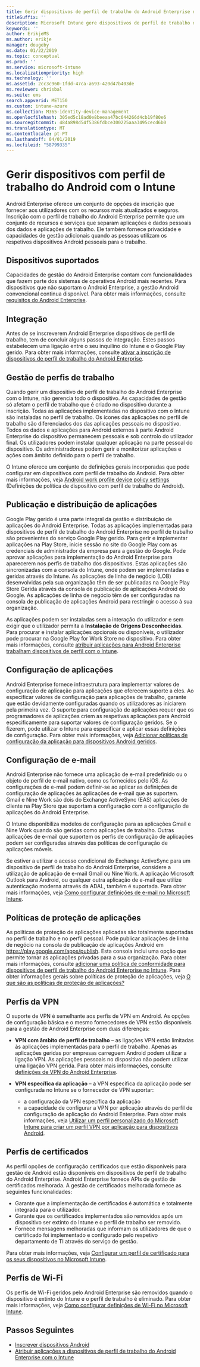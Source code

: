 ```yaml
---
title: Gerir dispositivos de perfil de trabalho do Android Enterprise no Microsoft Intune
titleSuffix: ''
description: Microsoft Intune gere dispositivos de perfil de trabalho do Android Enterprise para fornecer privacidade e capacidades de gestão adicionais quando as pessoas utilizam os respetivos dispositivos Android pessoais para o trabalho.
keywords: ''
author: ErikjeMS
ms.author: erikje
manager: dougeby
ms.date: 01/22/2019
ms.topic: conceptual
ms.prod: ''
ms.service: microsoft-intune
ms.localizationpriority: high
ms.technology: ''
ms.assetid: 2cc3c960-1fdd-47ca-a693-420d47b403de
ms.reviewer: chrisbal
ms.suite: ems
search.appverid: MET150
ms.custom: intune-azure
ms.collection: M365-identity-device-management
ms.openlocfilehash: 305ed5c18ad0e8beeaa47bc644266d4cb19f80e6
ms.sourcegitcommit: 484a898d54f5386fdbce300225aaa3495cecd6b0
ms.translationtype: MT
ms.contentlocale: pt-PT
ms.lasthandoff: 04/01/2019
ms.locfileid: "58799335"
---
```

# <a name="manage-android-work-profile-devices-with-intune"></a>Gerir dispositivos com perfil de trabalho do Android com o Intune

Android Enterprise oferece um conjunto de opções de inscrição que fornecer aos utilizadores com os recursos mais atualizados e seguros. Inscrição com o perfil de trabalho do Android Enterprise permite que um conjunto de recursos e serviços que separam aplicações e dados pessoais dos dados e aplicações de trabalho. Ele também fornece privacidade e capacidades de gestão adicionais quando as pessoas utilizam os respetivos dispositivos Android pessoais para o trabalho. 

## <a name="supported-devices"></a>Dispositivos suportados

Capacidades de gestão do Android Enterprise contam com funcionalidades que fazem parte dos sistemas de operativos Android mais recentes. Para dispositivos que não suportam o Android Enterprise, a gestão Android convencional continua disponível. Para obter mais informações, consulte [requisitos do Android Enterprise](https://support.google.com/work/android/answer/6174145?hl=en&ref_topic=6151012).

## <a name="onboarding"></a>Integração

Antes de se inscreverem Android Enterprise dispositivos de perfil de trabalho, tem de concluir alguns passos de integração. Estes passos estabelecem uma ligação entre o seu inquilino do Intune e o Google Play gerido. Para obter mais informações, consulte [ativar a inscrição de dispositivos de perfil de trabalho do Android Enterprise](android-work-profile-enroll.md).

## <a name="work-profile-management"></a>Gestão de perfis de trabalho

Quando gerir um dispositivo de perfil de trabalho do Android Enterprise com o Intune, não gerencia todo o dispositivo. As capacidades de gestão só afetam o perfil de trabalho que é criado no dispositivo durante a inscrição. Todas as aplicações implementadas no dispositivo com o Intune são instaladas no perfil de trabalho. Os ícones das aplicações no perfil de trabalho são diferenciados dos das aplicações pessoais no dispositivo. Todos os dados e aplicações para Android externos à parte Android Enterprise do dispositivo permanecem pessoais e sob controlo do utilizador final. Os utilizadores podem instalar qualquer aplicação na parte pessoal do dispositivo. Os administradores podem gerir e monitorizar aplicações e ações com âmbito definido para o perfil de trabalho.

O Intune oferece um conjunto de definições gerais incorporadas que pode configurar em dispositivos com perfil de trabalho do Android. Para obter mais informações, veja [Android work profile device policy settings](compliance-policy-create-android-for-work.md) (Definições de política de dispositivo com perfil de trabalho do Android).

## <a name="app-publishing-and-distribution"></a>Publicação e distribuição de aplicações

Google Play gerido é uma parte integral da gestão e distribuição de aplicações do Android Enterprise. Todas as aplicações implementadas para dispositivos de perfil de trabalho do Android Enterprise no perfil de trabalho são provenientes do serviço Google Play gerido. Para gerir e implementar aplicações na Play Store, inicie sessão no site do Google Play com as credenciais de administrador da empresa para a gestão do Google. Pode aprovar aplicações para implementação do Android Enterprise para aparecerem nos perfis de trabalho dos dispositivos. Estas aplicações são sincronizadas com a consola do Intune, onde podem ser implementadas e geridas através do Intune. As aplicações de linha de negócio (LOB) desenvolvidas pela sua organização têm de ser publicadas na Google Play Store Gerida através da consola de publicação de aplicações Android do Google. As aplicações de linha de negócio têm de ser configuradas na consola de publicação de aplicações Android para restringir o acesso à sua organização.

As aplicações podem ser instaladas sem a interação do utilizador e sem exigir que o utilizador permita a **Instalação de Origens Desconhecidas**. Para procurar e instalar aplicações opcionais ou disponíveis, o utilizador pode procurar na Google Play for Work Store no dispositivo. Para obter mais informações, consulte [atribuir aplicações para Android Enterprise trabalham dispositivos de perfil com o Intune](apps-add-android-for-work.md).

## <a name="app-configuration"></a>Configuração de aplicações

Android Enterprise fornece infraestrutura para implementar valores de configuração de aplicação para aplicações que oferecem suporte a eles. Ao especificar valores de configuração para aplicações de trabalho, garante que estão devidamente configuradas quando os utilizadores as iniciarem pela primeira vez. O suporte para configuração de aplicações requer que os programadores de aplicações criem as respetivas aplicações para Android especificamente para suportar valores de configuração geridos. Se o fizerem, pode utilizar o Intune para especificar e aplicar essas definições de configuração. Para obter mais informações, veja [Adicionar políticas de configuração da aplicação para dispositivos Android geridos](app-configuration-policies-use-android.md).

## <a name="email-configuration"></a>Configuração de e-mail

Android Enterprise não fornece uma aplicação de e-mail predefinido ou o objeto de perfil de e-mail nativo, como os fornecidos pelo iOS. As configurações de e-mail podem definir-se ao aplicar as definições de configuração de aplicações às aplicações de e-mail que as suportem. Gmail e Nine Work são dois do Exchange ActiveSync (EAS) aplicações de cliente na Play Store que suportam a configuração com a configuração de aplicações do Android Enterprise.

O Intune disponibiliza modelos de configuração para as aplicações Gmail e Nine Work quando são geridas como aplicações de trabalho. Outras aplicações de e-mail que suportem os perfis de configuração de aplicações podem ser configuradas através das políticas de configuração de aplicações móveis.

Se estiver a utilizar o acesso condicional do Exchange ActiveSync para um dispositivo de perfil de trabalho do Android Enterprise, considere a utilização de aplicação de e-mail Gmail ou Nine Work. A aplicação Microsoft Outlook para Android, ou qualquer outra aplicação de e-mail que utilize autenticação moderna através da ADAL, também é suportada. Para obter mais informações, veja [Como configurar definições de e-mail no Microsoft Intune](email-settings-configure.md).

## <a name="app-protection-policies"></a>Políticas de proteção de aplicações

As políticas de proteção de aplicações aplicadas são totalmente suportadas no perfil de trabalho e no perfil pessoal. Pode publicar aplicações de linha de negócio na consola de publicação de aplicações Android em https://play.google.com/apps/publish. Esta consola inclui uma opção que permite tornar as aplicações privadas para a sua organização. Para obter mais informações, consulte [adicionar uma política de conformidade para dispositivos de perfil de trabalho do Android Enterprise no Intune](compliance-policy-create-android-for-work.md). Para obter informações gerais sobre políticas de proteção de aplicações, veja [O que são as políticas de proteção de aplicações?](app-protection-policy.md)

## <a name="vpn-profiles"></a>Perfis da VPN

O suporte de VPN é semelhante aos perfis de VPN em Android. As opções de configuração básica e o mesmo fornecedores de VPN estão disponíveis para a gestão de Android Enterprise com duas diferenças:

-  **VPN com âmbito de perfil de trabalho** – as ligações VPN estão limitadas às aplicações implementadas para o perfil de trabalho. Apenas as aplicações geridas por empresas carreguem Android podem utilizar a ligação VPN. As aplicações pessoais no dispositivo não podem utilizar uma ligação VPN gerida. Para obter mais informações, consulte [definições de VPN do Android Enterprise](vpn-settings-android.md#android-enterprise-vpn-settings).

-  **VPN específica da aplicação** – a VPN específica da aplicação pode ser configurada no Intune se o fornecedor de VPN suportar:
    - a configuração da VPN específica da aplicação
    - a capacidade de configurar a VPN por aplicação através do perfil de configuração de aplicação do Android Enterprise.
    Para obter mais informações, veja [Utilizar um perfil personalizado do Microsoft Intune para criar um perfil VPN por aplicação para dispositivos Android](android-pulse-secure-per-app-vpn.md).

## <a name="certificate-profiles"></a>Perfis de certificados

As perfil opções de configuração certificados que estão disponíveis para gestão de Android estão disponíveis em dispositivos de perfil de trabalho do Android Enterprise. Android Enterprise fornece APIs de gestão de certificados melhorada. A gestão de certificados melhorada fornece as seguintes funcionalidades:

-  Garante que a implementação de certificados é automática e totalmente integrada para o utilizador.
-  Garante que os certificados implementados são removidos após um dispositivo ser extinto do Intune e o perfil de trabalho ser removido.
-  Fornece mensagens melhoradas que informam os utilizadores de que o certificado foi implementado e configurado pelo respetivo departamento de TI através do serviço de gestão.

Para obter mais informações, veja [Configurar um perfil de certificado para os seus dispositivos no Microsoft Intune](certificates-configure.md).

## <a name="wi-fi-profiles"></a>Perfis de Wi-Fi

Os perfis de Wi-Fi geridos pelo Android Enterprise são removidos quando o dispositivo é extinto do Intune e o perfil de trabalho é eliminado. Para obter mais informações, veja [Como configurar definições de Wi-Fi no Microsoft Intune](wi-fi-settings-configure.md).

## <a name="next-steps"></a>Passos Seguintes
- [Inscrever dispositivos Android](android-enroll.md)
- [Atribuir aplicações a dispositivos de perfil de trabalho do Android Enterprise com o Intune](apps-add-android-for-work.md)
